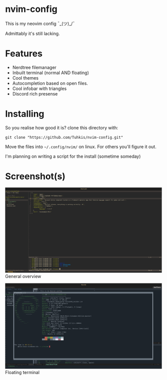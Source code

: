 # nvim-config
This is my neovim config  ¯\_(ツ)_/¯

Admittably it's still lacking.
# Features
- Nerdtree filemanager
- Inbuilt terminal (normal AND floating)
- Cool themes
- Autocompletion based on open files.
- Cool infobar with triangles
- Discord rich presense
# Installing
So you realise how good it is?
clone this directory with:
```
git clone "https://github.com/Tuhkis/nvim-config.git"
```
Move the files into `~/.config/nvim/` on linux. For others you'll figure it out.

I'm planning on writing a script for the install (sometime someday)
# Screenshot(s)
![Screenshot of Nvim](./screenshots/1.png? "Screenshot 1")
General overview

![Screenshot of Nvim](./screenshots/2.png? "Screenshot 2 with floating terminal")
Floating terminal
